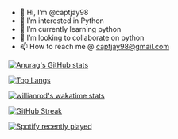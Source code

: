 - 👋 Hi, I’m @captjay98
- 👀 I’m interested in Python
- 🌱 I’m currently learning python
- 💞️ I’m looking to collaborate on python
- 📫 How to reach me @ captjay98@gmail.com

<!---
captjay98/captjay98 is a ✨ special ✨ repository because its `README.md` (this file) appears on your GitHub profile.
You can click the Preview link to take a look at your changes.
--->
[![Anurag's GitHub stats](https://github-readme-stats.vercel.app/api?username=captjay98&theme=tokyonight)](https://github.com/captjay98/github-readme-stats)

[![Top Langs](https://github-readme-stats.vercel.app/api/top-langs/?username=captjay98)](https://github.com/captjay98/github-readme-stats)

[![willianrod's wakatime stats](https://github-readme-stats.vercel.app/api/wakatime?username=captjay98)](https://github.com/captjay98/github-readme-stats)

[![GitHub Streak](https://github-readme-streak-stats.herokuapp.com/?user=captjay98&theme=highcontrast)](https://git.io/streak-stats)

[![Spotify recently played](https://spotify-recently-played-readme.vercel.app/api?user=captjay98)](https://open.spotify.com/user/9fseiifs91xr5x6widc4by28o)


